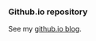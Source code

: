 ### Github.io repository

See my [github.io blog][link_githubio].

[link_githubio]: [https://andrpetrov.github.io]